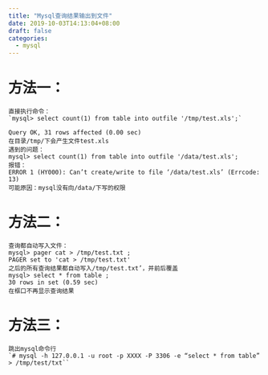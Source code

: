 ```yaml
---
title: "Mysql查询结果输出到文件"
date: 2019-10-03T14:13:04+08:00
draft: false
categories:
  - mysql
---
```

<!--more-->
# 方法一：

    直接执行命令：
    `mysql> select count(1) from table into outfile '/tmp/test.xls';`

    Query OK, 31 rows affected (0.00 sec)
    在目录/tmp/下会产生文件test.xls
    遇到的问题：
    mysql> select count(1) from table into outfile '/data/test.xls';
    报错：
    ERROR 1 (HY000): Can’t create/write to file ‘/data/test.xls’ (Errcode: 13)
    可能原因：mysql没有向/data/下写的权限

# 方法二：

    查询都自动写入文件：
    mysql> pager cat > /tmp/test.txt ;
    PAGER set to 'cat > /tmp/test.txt'
    之后的所有查询结果都自动写入/tmp/test.txt’，并前后覆盖
    mysql> select * from table ;
    30 rows in set (0.59 sec)
    在框口不再显示查询结果


# 方法三：
    跳出mysql命令行
    `# mysql -h 127.0.0.1 -u root -p XXXX -P 3306 -e “select * from table” > /tmp/test/txt``

